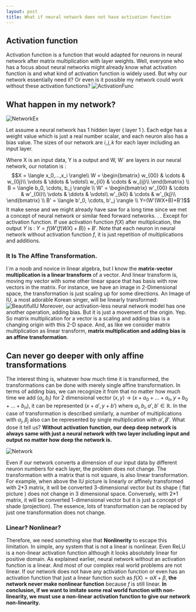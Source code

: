 ```yaml
---
layout: post
title: What if neural network does not have activation function
---
```


## Activation function
 Activation function is a function that would adapted for neurons in neural network after matrix multiplication with layer weights. Well, everyone who has a focus about neural networks might already know what activation function is and what kind of activation function is widely used. But why our network essentially need it? Or even is it possible my network could work without these activation functions?
![ActivationFunc](https://github.com/odb9402/odb9402.github.io/blob/master/images/activation_func.JPG?raw=true)

## What happen in my network?
![NetworkEx](https://github.com/odb9402/odb9402.github.io/blob/master/images/network_example.JPG?raw=true)

Let assume a neural network has 1 hidden layer ( layer 1 ). Each edge has a weight value which is just a real number scalar, and each neuron also has a bias value. The sizes of our network are $i,j,k$ for each layer including an input layer.

Where X is an input data, Y is a output and W, W` are layers in our neural network, our notation is :
$$X = \langle x_0,...,x_i \rangle\\
W = \begin{bmatrix}
w_{00} & \cdots & w_{0j}\\
\vdots & \ddots & \vdots\\
w_{i0} & \cdots & w_{ij}\\
\end{bmatrix}
\\
B = \langle b_0, \cdots, b_j \rangle
\\
W' = \begin{bmatrix}
w'_{00} & \cdots & w'_{0i}\\
\vdots & \ddots & \vdots\\
w'_{k0} & \cdots & w'_{kj}\\
\end{bmatrix}
\\
B' = \langle b'_0, \cdots, b'_j \rangle
\\
Y=(W'(WX+B)+B')$$
It make sense and we might already have saw for a long time since we met a concept of neural network or similar feed forward networks. . . Except for activation function. If use activation function $f(X)$ after multiplication, the output $Y$ is : $Y=f(W'(f(WX) +B)) +B'$.  Note that each neuron in neural network without activation function $f$, it is just repetition of multiplications and additions.

### It Is The Affine Transformation.
I`m a noob and novice in linear algebra, but I know the **matrix-vector multiplication is a linear transform** of a vector. And linear transform is, moving my vector with some other linear space that has basis with row vectors in the matrix. For instance, we have an image in 2-Dimensional space, the transformation is just scaling up for some directions.  An Image of IU, a most adorable Korean singer, will be linearly transformed:
![BeautifulIU](https://github.com/odb9402/odb9402.github.io/blob/master/images/linear_transformation_IU.JPG?raw=true)
Moreover, our activation-less neural network model has one another operation, adding bias. But it is just a movement of the origin. Yep. So matrix multiplication for a vector is a scaling and adding bias is a changing origin with this 2-D space. And, as like we consider matrix multiplication as linear transform, **matrix multiplication and adding bias is an affine transformation**.


## Can never go deeper with only affine transformations
The interest thing is, whatever how much time it is transformed, the transformations can be done with merely single affine transformation. In terms of adding bias, we can recognize it from that no matter how much time we add  $(a_i,b_i)$ for 2 dimensional vector $(x,y)$ -> $(x+a_0+...+a_n, y+b_0+...+b_n)$, it can be represented $(x+a',y+b')$ where $a_i,b_i,a',b'\in\mathbb{R}$. In the case of transformation is described similarly, a number of multiplications with $\alpha_j,\beta_j$ also can be represented by single multiplication with $\alpha',\beta'$.  What dose it tell us? **Without activation function, our deep deep network is always same with just a neural network with two layer including input and output no matter how deep the network is.**

![Network](https://github.com/odb9402/odb9402.github.io/blob/master/images/nn_without_activation.JPG?raw=true)

Even if our network converts a dimension of our input data by different neuron numbers for each layer, the problem does not change. The transformation with a matrix that is not square, is also linear transformation. For example, when above the IU picture is linearly or affinely transformed with 2\*3 matrix, it will be converted 3-dimensional vector but its shape ( flat picture ) does not change in 3 dimensional space. Conversely, with 2\*1 matrix, it will be converted 1-dimensional vector but it is just a concept of shade (projection). The essence, lots of transformation can be replaced by just one transformation does not change.


### Linear? Nonlinear?
Therefore, we need something else that **Nonlinerity** to escape this limitation. In simple, any system that is not a linear is nonlinear. Even ReLU is a non-linear activation function although it looks absolutely linear for positive domain. As explained earlier, neural network without an activation function is a linear. And most of our complex real world problems are not linear. If our network does not have any activation function or even has an activation function that just a linear function such as $f(X)=\alpha X + \beta$, **the network never make nonlinear function** because $f$ is still linear.  **In conclusion, if we want to imitate some real world function with non-linearity, we must use a non-linear activation function to give our network non-linearity.** 


 
